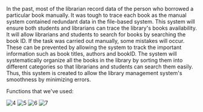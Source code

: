In the past, most of the librarian record data of the person who borrowed a particular book manually. It was tough to trace each book as the
manual system contained redundant data in the file-based system. This system will ensure both
students and librarians can trace the library's books availability. It will allow librarians and
students to search for books by searching the book ID.
If the task was carried out manually, some mistakes will occur. These can be prevented by allowing the system to track the important information such as book
titles, authors and bookID. The system will systematically organize all the books in the library by
sorting them into different categories so that librarians and students can search them easily. Thus, this system
is created to allow the library management system's smoothness by minimizing errors.

Functions that we've used:

![4](https://user-images.githubusercontent.com/82915997/156950550-67d2d9fd-5bf3-4b4f-8180-e41d62bf980d.png)
![5](https://user-images.githubusercontent.com/82915997/156950552-9dda9f7f-49b9-4ffd-9ab5-101be4c37448.png)
![6](https://user-images.githubusercontent.com/82915997/156950553-2b25b4be-28ad-4d02-b84d-c06ec8731151.png)
![7](https://user-images.githubusercontent.com/82915997/156950554-be593b5d-ee46-4955-8716-bbd2958fc6f1.png)
